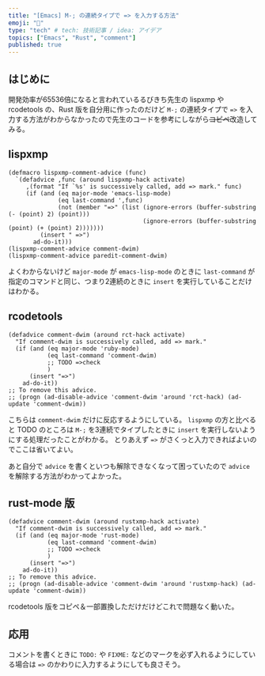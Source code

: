 ```yaml
---
title: "[Emacs] M-; の連続タイプで => を入力する方法"
emoji: "🕌"
type: "tech" # tech: 技術記事 / idea: アイデア
topics: ["Emacs", "Rust", "comment"]
published: true
---
```

## はじめに

開発効率が65536倍になると言われているるびきち先生の lispxmp や rcodetools の、Rust 版を自分用に作ったのだけど `M-;` の連続タイプで `=>` を入力する方法がわからなかったので先生のコードを参考にしながら~~コピペ~~改造してみる。

## lispxmp

<!-- https://www.emacswiki.org/emacs/download/lispxmp.el -->

```elisp
(defmacro lispxmp-comment-advice (func)
  `(defadvice ,func (around lispxmp-hack activate)
     ,(format "If `%s' is successively called, add => mark." func)
     (if (and (eq major-mode 'emacs-lisp-mode)
              (eq last-command ',func)
              (not (member "=>" (list (ignore-errors (buffer-substring (- (point) 2) (point)))
                                      (ignore-errors (buffer-substring (point) (+ (point) 2)))))))
         (insert " =>")
       ad-do-it)))
(lispxmp-comment-advice comment-dwim)
(lispxmp-comment-advice paredit-comment-dwim)
```

よくわからないけど `major-mode` が `emacs-lisp-mode` のときに `last-command` が指定のコマンドと同じ、つまり2連続のときに `insert` を実行していることだけはわかる。

## rcodetools

<!-- https://gist.github.com/diasjorge/1266897#file-rcodetools-el-L23 -->

```elisp
(defadvice comment-dwim (around rct-hack activate)
  "If comment-dwim is successively called, add => mark."
  (if (and (eq major-mode 'ruby-mode)
           (eq last-command 'comment-dwim)
           ;; TODO =>check
           )
      (insert "=>")
    ad-do-it))
;; To remove this advice.
;; (progn (ad-disable-advice 'comment-dwim 'around 'rct-hack) (ad-update 'comment-dwim))
```

こちらは `comment-dwim` だけに反応するようにしている。
`lispxmp` の方と比べると TODO のところは `M-;` を3連続でタイプしたときに `insert` を実行しないようにする処理だったことがわかる。
とりあえず `=>` がさくっと入力できればよいのでここは省いてよい。

あと自分で `advice` を書くといつも解除できなくなって困っていたので `advice` を解除する方法がわかってよかった。

## rust-mode 版

```elisp: 完成
(defadvice comment-dwim (around rustxmp-hack activate)
  "If comment-dwim is successively called, add => mark."
  (if (and (eq major-mode 'rust-mode)
           (eq last-command 'comment-dwim)
           ;; TODO =>check
           )
      (insert "=>")
    ad-do-it))
;; To remove this advice.
;; (progn (ad-disable-advice 'comment-dwim 'around 'rustxmp-hack) (ad-update 'comment-dwim))
```

rcodetools 版をコピペ＆一部置換しただけだけどこれで問題なく動いた。

## 応用

コメントを書くときに `TODO:` や `FIXME:` などのマークを必ず入れるようにしている場合は `=>` のかわりに入力するようにしても良さそう。
